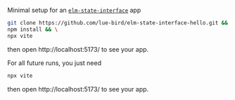 Minimal setup for an [`elm-state-interface`](https://dark.elm.dmy.fr/packages/lue-bird/elm-state-interface/latest/) app

```bash
git clone https://github.com/lue-bird/elm-state-interface-hello.git && \
npm install && \
npx vite
```
then open http://localhost:5173/ to see your app.

For all future runs, you just need
```bash
npx vite
```
then open http://localhost:5173/ to see your app.
